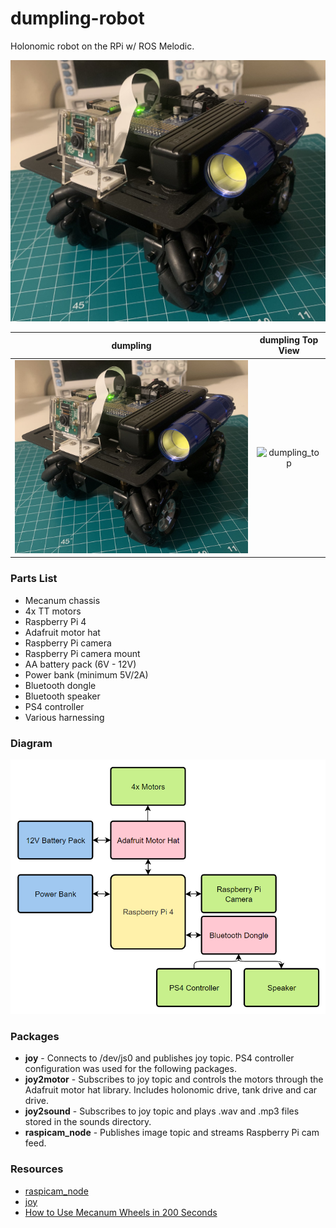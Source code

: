 # dumpling-robot

Holonomic robot on the RPi w/ ROS Melodic. 

![dumpling](./media/dumpling.jpg)

| dumpling | dumpling Top View |
|:--------:|:-----------------:|
|![dumpling](./media/dumpling.jpg)|![dumpling_top](dumpling_top.jpg)|

### Parts List

- Mecanum chassis
- 4x TT motors
- Raspberry Pi 4
- Adafruit motor hat
- Raspberry Pi camera
- Raspberry Pi camera mount
- AA battery pack (6V - 12V)
- Power bank (minimum 5V/2A)
- Bluetooth dongle
- Bluetooth speaker
- PS4 controller
- Various harnessing

### Diagram

<p align="center">
	<img src="./media/diagram.png">
</p>

### Packages

- **joy** - Connects to /dev/js0 and publishes joy topic. PS4 controller configuration was used for the following packages.
- **joy2motor** - Subscribes to joy topic and controls the motors through the Adafruit motor hat library. Includes holonomic drive, tank drive and car drive.
- **joy2sound** - Subscribes to joy topic and plays .wav and .mp3 files stored in the sounds directory.
- **raspicam_node** - Publishes image topic and streams Raspberry Pi cam feed.

### Resources

- [raspicam_node](https://github.com/UbiquityRobotics/raspicam_node)
- [joy](http://wiki.ros.org/joy)
- [How to Use Mecanum Wheels in 200 Seconds](https://www.youtube.com/watch?v=gnSW2QpkGXQ)
